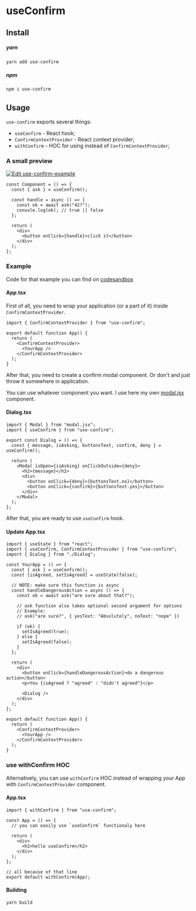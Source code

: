 # useConfirm

## Install

##### yarn

```bash
yarn add use-confirm
```

##### npm

```bash
npm i use-confirm
```

## Usage

`use-confirm` exports several things:

- `useConfirm` - React hook;
- `ConfirmContextProvider` - React context provider;
- `withConfirm` - HOC for using instead of `ConfirmContextProvider`;

### A small preview

[![Edit use-confirm-example](https://codesandbox.io/static/img/play-codesandbox.svg)](https://codesandbox.io/s/use-confirm-example-rvs5zs?fontsize=14&hidenavigation=1&theme=dark)

```tsx
const Component = () => {
  const { ask } = useConfirm();

  const handle = async () => {
    const ok = await ask("42?");
    console.log(ok); // true || false
  };

  return (
    <div>
      <button onClick={handle}>click it</button>
    </div>
  );
};
```

### Example

Code for that example you can find on [codesandbox](https://codesandbox.io/s/use-confirm-example-rvs5zs)

#### App.tsx

First of all, you need to wrap your application (or a part of it) inside `ConfirmContextProvider`.

```tsx
import { ConfirmContextProvider } from "use-confirm";

export default function App() {
  return (
    <ConfirmContextProvider>
      <YourApp />
    </ConfirmContextProvider>
  );
}
```

After that, you need to create a confirm modal component. Or don't and just throw it somewhere in application.

You can use whatever component you want. I use here my own [modal.jsx](https://npmjs.com/package/modal.jsx) component.

#### Dialog.tsx

```tsx
import { Modal } from "modal.jsx";
import { useConfirm } from "use-confirm";

export const Dialog = () => {
  const { message, isAsking, buttonsText, confirm, deny } = useConfirm();

  return (
    <Modal isOpen={isAsking} onClickOutside={deny}>
      <h2>{message}</h2>
      <div>
        <button onClick={deny}>{buttonsText.no}</button>
        <button onClick={confirm}>{buttonsText.yes}</button>
      </div>
    </Modal>
  );
};
```

After that, you are ready to use `useConfirm` hook.

#### Update App.tsx

```tsx
import { useState } from "react";
import { useConfirm, ConfirmContextProvider } from "use-confirm";
import { Dialog } from "./Dialog";

const YourApp = () => {
  const { ask } = useConfirm();
  const [isAgreed, setIsAgreed] = useState(false);

  // NOTE: make sure this function is async
  const handleDangerousAction = async () => {
    const ok = await ask("are sure about that?");

    // ask function also takes optional second argument for options
    // Example:
    // ask("are sure?", { yesText: "Absolutely", noText: "nope" })

    if (ok) {
      setIsAgreed(true);
    } else {
      setIsAgreed(false);
    }
  };

  return (
    <div>
      <button onClick={handleDangerousAction}>do a dangerous action</button>
      <p>You {isAgreed ? "agreed" : "didn't agreed"}</p>

      <Dialog />
    </div>
  );
};

export default function App() {
  return (
    <ConfirmContextProvider>
      <YourApp />
    </ConfirmContextProvider>
  );
}
```

### use withConfirm HOC

Alternatively, you can use `withConfirm` HOC instead of wrapping your App with `ConfirmContextProvider` component.

#### App.tsx

```tsx
import { withConfirm } from "use-confirm";

const App = () => {
  // you can easily use `useConfirm` functionaly here

  return (
    <div>
      <h2>hello useConfirm</h2>
    </div>
  );
};

// all because of that line
export default withConfirm(App);
```

#### Building

```bash
yarn build
```
